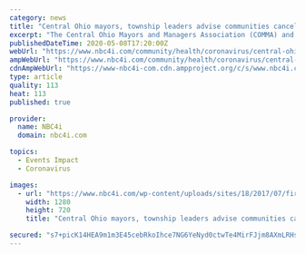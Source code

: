 ```yaml
---
category: news
title: "Central Ohio mayors, township leaders advise communities cancel or postpone 4th of July events"
excerpt: "The Central Ohio Mayors and Managers Association (COMMA) and the Franklin County Township Association (FCTA) have advised communities to cancel 4th"
publishedDateTime: 2020-05-08T17:20:00Z
webUrl: "https://www.nbc4i.com/community/health/coronavirus/central-ohio-mayors-township-leaders-advise-communities-cancel-4th-of-july-events/"
ampWebUrl: "https://www.nbc4i.com/community/health/coronavirus/central-ohio-mayors-township-leaders-advise-communities-cancel-4th-of-july-events/amp/"
cdnAmpWebUrl: "https://www-nbc4i-com.cdn.ampproject.org/c/s/www.nbc4i.com/community/health/coronavirus/central-ohio-mayors-township-leaders-advise-communities-cancel-4th-of-july-events/amp/"
type: article
quality: 113
heat: 113
published: true

provider:
  name: NBC4i
  domain: nbc4i.com

topics:
  - Events Impact
  - Coronavirus

images:
  - url: "https://www.nbc4i.com/wp-content/uploads/sites/18/2017/07/fireworks_37799969_ver1.0.jpg?w=1280&h=720&crop=1"
    width: 1280
    height: 720
    title: "Central Ohio mayors, township leaders advise communities cancel or postpone 4th of July events"

secured: "s7+picK14HEA9m1m3E45cebRkoIhce7NG6YeNyd0ctwTe4MirFJjm8AXmLRHsFT8sIAVHC6u4S2ybKp4ztF8Gcr78Uqawflt2pUwfcc7PcZvZqsn6yQS0VWgL0hy+wkYLt4R1LWZBZkJcOt/UlTnpu4ghIcxumV/6vr0FI1qHkVAelMLaP6wWBlTIYBM8cM9khEYJLC3iA2+sRQeXNInzBmVt9qdvlogrjzCIP5PaSXmv7W5CqQg4dT3al+T2biWc4OJJnsJWN9Ms65ExofXVlulfUJyacZHYd3ARaV/DAeUoywIzgJ8oOoTilRbPl5hxsWu69oYPQDu/hcdFU4V9X2GlMcXLPVKWQP+dJCtUZhIabeTNa3QlHKQ6QVWFanPLTRPiDA1J9lYKBNd062bUG5IoVtdppzmA1taHUQby1aRKx3NsGFtfU5h28HRQaFZybCjSBCD/7rn5TTuA2wlwyyHytIsdfe5W3qOWoqXKlg=;voENobc5CwNTmooAS8icSA=="
---
```


